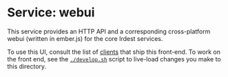 # Service: webui

This service provides an HTTP API and a corresponding cross-platform
webui (written in ember.js) for the core Irdest services.

To use this UI, consult the list of [clients]() that ship this
front-end.  To work on the front end, see the
[`./develop.sh`](./develop.sh) script to live-load changes you make to
this directory.
